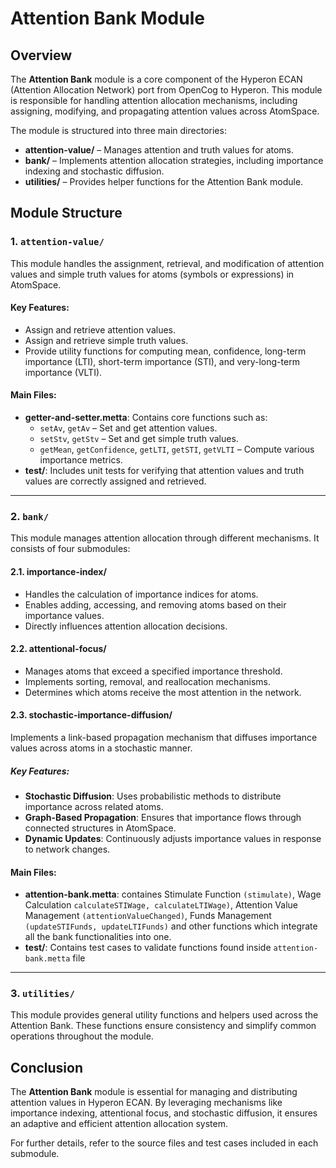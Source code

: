# Attention Bank Module

## Overview
The **Attention Bank** module is a core component of the Hyperon ECAN (Attention Allocation Network) port from OpenCog to Hyperon. This module is responsible for handling attention allocation mechanisms, including assigning, modifying, and propagating attention values across AtomSpace.

The module is structured into three main directories:
- **attention-value/** – Manages attention and truth values for atoms.
- **bank/** – Implements attention allocation strategies, including importance indexing and stochastic diffusion.
- **utilities/** – Provides helper functions for the Attention Bank module.

## Module Structure

### 1. `attention-value/`
This module handles the assignment, retrieval, and modification of attention values and simple truth values for atoms (symbols or expressions) in AtomSpace.

#### Key Features:
- Assign and retrieve attention values.
- Assign and retrieve simple truth values.
- Provide utility functions for computing mean, confidence, long-term importance (LTI), short-term importance (STI), and very-long-term importance (VLTI).

#### Main Files:
- **getter-and-setter.metta**: Contains core functions such as:
  - `setAv`, `getAv` – Set and get attention values.
  - `setStv`, `getStv` – Set and get simple truth values.
  - `getMean`, `getConfidence`, `getLTI`, `getSTI`, `getVLTI` – Compute various importance metrics.
- **test/**: Includes unit tests for verifying that attention values and truth values are correctly assigned and retrieved.

---

### 2. `bank/`
This module manages attention allocation through different mechanisms. It consists of four submodules:

#### **2.1. importance-index/**
- Handles the calculation of importance indices for atoms.
- Enables adding, accessing, and removing atoms based on their importance values.
- Directly influences attention allocation decisions.

#### **2.2. attentional-focus/**
- Manages atoms that exceed a specified importance threshold.
- Implements sorting, removal, and reallocation mechanisms.
- Determines which atoms receive the most attention in the network.

#### **2.3. stochastic-importance-diffusion/**
Implements a link-based propagation mechanism that diffuses importance values across atoms in a stochastic manner.

##### Key Features:
- **Stochastic Diffusion**: Uses probabilistic methods to distribute importance across related atoms.
- **Graph-Based Propagation**: Ensures that importance flows through connected structures in AtomSpace.
- **Dynamic Updates**: Continuously adjusts importance values in response to network changes.

#### Main Files:
- **attention-bank.metta**: containes Stimulate Function `(stimulate)`, Wage Calculation `calculateSTIWage, calculateLTIWage)`, Attention Value Management `(attentionValueChanged)`, Funds Management `(updateSTIFunds, updateLTIFunds)` and other functions which integrate all the bank functionalities into one.
- **test/**: Contains test cases to validate functions found inside `attention-bank.metta` file

---

### 3. `utilities/`
This module provides general utility functions and helpers used across the Attention Bank. These functions ensure consistency and simplify common operations throughout the module.

## Conclusion
The **Attention Bank** module is essential for managing and distributing attention values in Hyperon ECAN. By leveraging mechanisms like importance indexing, attentional focus, and stochastic diffusion, it ensures an adaptive and efficient attention allocation system.

For further details, refer to the source files and test cases included in each submodule.

